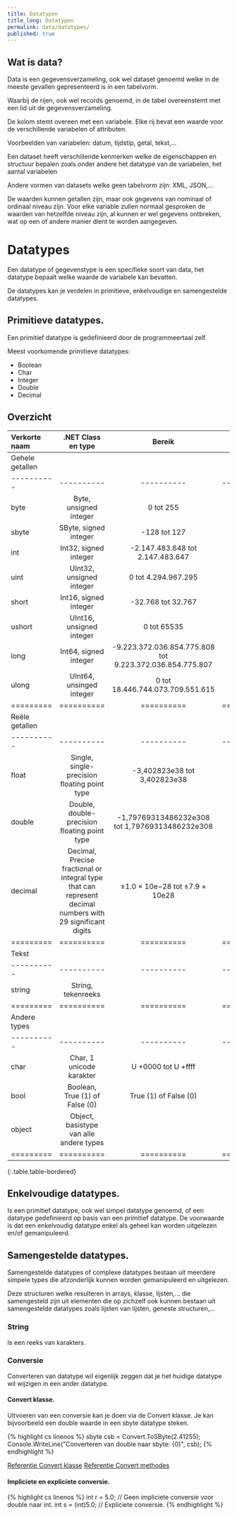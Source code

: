 ```yaml
---
title: Datatypen
title_long: Datatypen
permalink: data/datatypes/
published: true
---
```


## Wat is data?

Data is een gegevensverzameling, ook wel dataset genoemd welke in de meeste gevallen gepresenteerd is in een tabelvorm.

Waarbij de rijen, ook wel records genoemd, in de tabel overeenstemt met een lid uit de gegevensverzameling.

De kolom stemt overeen met een variabele.
Elke rij bevat een waarde voor de verschillende variabelen of attributen.

Voorbeelden van variabelen: datum, tijdstip, getal, tekst,...

Een dataset heeft verschillende kenmerken welke de eigenschappen en structuur bepalen zoals onder andere het datatype van de variabelen, het aantal variabelen

Andere vormen van datasets welke geen tabelvorm zijn: XML, JSON,...

De waarden kunnen getallen zijn, maar ook gegevens van nominaal of ordinaal niveau zijn. Voor elke variable zullen normaal gesproken de waarden van hetzelfde niveau zijn, al kunnen er wel gegevens ontbreken, wat op een of andere manier dient te worden aangegeven.


# Datatypes

Een datatype of gegevenstype is een specifieke soort van data, het datatype bepaalt welke waarde de variabele kan bevatten.

De datatypes kan je verdelen in primitieve, enkelvoudige en samengestelde datatypes.

## Primitieve datatypes.

Een primitief datatype is gedefinieerd door de programmeertaal zelf.

Meest voorkomende primitieve datatypes:
- Boolean
- Char
- Integer
- Double
- Decimal

Overzicht
---------

| Verkorte naam | .NET Class en type | Bereik | Grootte | Standaardwaarde |
|:---------|:--------:|:--------:|:--------:|---------:|
|Gehele getallen |  |  |  |
|----------|----------|----------|----------|----------|
| byte     | Byte, unsigned integer | 0 tot 255 | 8 | 0 |
| sbyte    | SByte, signed integer | -128 tot 127 | 8 | 0 |
| int      | Int32, signed integer | -2.147.483.648 tot 2.147.483.647 | 32 | 0 |
| uint     | UInt32, unsigned integer | 0 tot 4.294.967.295 | 32 | 0 |
| short    | Int16, signed integer | -32.768 tot 32.767 | 16 | 0 |
| ushort   | UInt16, unsigned integer | 0 tot 65535 | 16 | 0 |
| long     | Int64, signed integer | -9.223.372.036.854.775.808 tot 9.223.372.036.854.775.807 | 64 | 0 |
| ulong    | UInt64, unsinged integer | 0 tot 18.446.744.073.709.551.615 | 64 | 0 |
| =========|==========|==========|==========|==========|
|Reële getallen |  |  |  |  |
|----------|----------|----------|----------|----------|
| float    | Single, single-precision floating point type | -3,402823e38 tot 3,402823e38 | 32 | 0.0F |
| double   | Double, double-precision floating point type | -1,79769313486232e308 tot 1,79769313486232e308 | 64 | 0.0D |
| decimal  | Decimal, Precise fractional or integral type that can represent decimal numbers with 29 significant digits | ±1.0 × 10e−28 tot ±7.9 × 10e28 | 128 | 0.0M |
| =========|==========|==========|==========|==========|
|Tekst     |  |  |  |  |
|----------|----------|----------|----------|----------|
| string   | String, tekenreeks |  |  |  |
| =========|==========|==========|==========|==========|
|Andere types |  |  |  |  |
|----------|----------|----------|----------|----------|
| char     | Char, 1 unicode karakter | U +0000 tot U +ffff | 16 | '\0' |
| bool     | Boolean, True (1) of False (0) | True (1) of False (0) | 8 | False (0) |
| object   | Object, basistype van alle andere types |  | | 
| =========|==========|==========|==========|==========|
{:.table.table-bordered}


## Enkelvoudige datatypes.

Is een primitief datatype, ook wel simpel datatype genoemd, of een datatype gedefinieerd op basis van een primitief datatype. De voorwaarde is dat een enkelvoudig datatype enkel als geheel kan worden uitgelezen en/of gemanipuleerd.

## Samengestelde datatypes.

Samengestelde datatypes of complexe datatypes bestaan uit meerdere simpele types die afzonderlijk kunnen worden gemanipuleerd en uitgelezen. 

Deze structuren welke resulteren in arrays, klasse, lijsten,... die samengesteld zijn uit elementen die op zichzelf ook kunnen bestaan uit samengestelde datatypes zoals lijsten van lijsten, geneste structuren,...

### String
Is een reeks van karakters.

### Conversie
Converteren van datatype wil eigenlijk zeggen dat je het huidige datatype wil wijzigen in een ander datatype.

#### Convert klasse.
Uitvoeren van een conversie kan je doen via de Convert klasse.
Je kan bijvoorbeeld een double waarde in een sbyte datatype steken.

{% highlight cs linenos %}
    sbyte csb = Convert.ToSByte(2.41255);
    Console.WriteLine("Converteren van double naar sbyte: {0}", csb);
{% endhighlight %}

[Referentie Convert klasse](https://msdn.microsoft.com/en-us/library/system.convert.aspx)
[Referentie Convert methodes](https://msdn.microsoft.com/en-us/library/system.convert_methods.aspx)

#### Impliciete en expliciete conversie.
{% highlight cs linenos %}
int r = 5.0; // Geen impliciete conversie voor double naar int.
int s = (int)5.0; // Expliciete conversie.
{% endhighlight %}